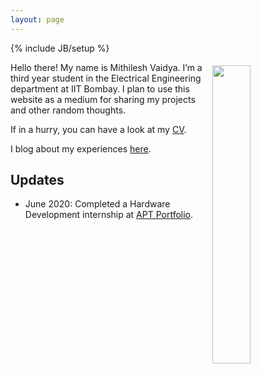 ```yaml
---
layout: page
---
```

{% include JB/setup %}

<img style="float: right; width: 35%; padding: 5px;" src=" {{site.url}}/img/profile.jpg ">

Hello there! My name is Mithilesh Vaidya. I’m a third year student in the Electrical Engineering department at IIT Bombay. I plan to use this website as a medium for sharing my projects and other random thoughts.

If in a hurry, you can have a look at my [CV]({{site.url}}/cv).

I blog about my experiences [here]({{site.url}}/blog/).

## Updates

<!-- <div style="height:250px;overflow:auto;"> -->
* June 2020: Completed a Hardware Development internship at [APT Portfolio](http://aptportfolio.com).
<!-- </div> -->


